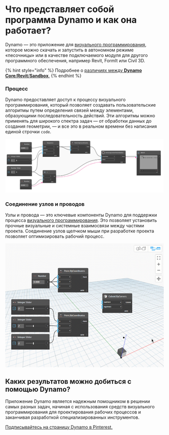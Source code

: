 # Что представляет собой программа Dynamo и как она работает?

Dynamo — это приложение для [визуального программирования](https://primer2.dynamobim.org/v/ru/a_appendix/a-1_visual-programming-and-dynamo), которое можно скачать и запустить в автономном режиме «песочницы» или в качестве подключаемого модуля для другого программного обеспечения, например Revit, FormIt или Civil 3D.

{% hint style="info" %} 
Подробнее о [различиях между **Dynamo Core**/**Revit**/**Sandbox**.](https://dynamobim.org/a-new-way-to-get-dynamo-sandbox/) 
{% endhint %}

### Процесс

Dynamo предоставляет доступ к процессу визуального программирования, который позволяет создавать пользовательские алгоритмы путем определения связей между элементами, образующими последовательность действий. Эти алгоритмы можно применять для широкого спектра задач — от обработки данных до создания геометрии, — и все это в реальном времени без написания единой строчки `code`.

![](images/1-1/nodesandwires-flowofdata.jpg)

### Соединение узлов и проводов

Узлы и провода — это ключевые компоненты Dynamo для поддержки процесса [визуального программирования](../a\_appendix/a-1\_visual-programming-and-dynamo.md). Это позволяет установить прочные визуальные и системные взаимосвязи между частями проекта. Соединение узлов щелчком мыши при разработке проекта позволяет оптимизировать рабочий процесс.

![](images/1-1/whatisdynamo-connectingnodeswithwires.gif)

## Каких результатов можно добиться с помощью Dynamo?

Приложение Dynamo является надежным помощником в решении самых разных задач, начиная с использования средств визуального программирования для проектирования рабочих процессов и заканчивая разработкой специализированных инструментов.

[Подписывайтесь на страницу Dynamo в Pinterest.](http://www.pinterest.com/modelabnyc/dynamo-in-action/)

